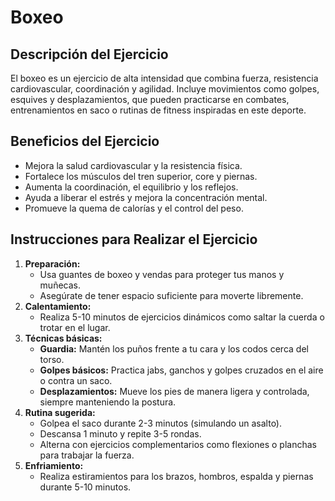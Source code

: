 # Boxeo

## Descripción del Ejercicio
El boxeo es un ejercicio de alta intensidad que combina fuerza, resistencia cardiovascular, coordinación y agilidad. Incluye movimientos como golpes, esquives y desplazamientos, que pueden practicarse en combates, entrenamientos en saco o rutinas de fitness inspiradas en este deporte.

## Beneficios del Ejercicio
- Mejora la salud cardiovascular y la resistencia física.
- Fortalece los músculos del tren superior, core y piernas.
- Aumenta la coordinación, el equilibrio y los reflejos.
- Ayuda a liberar el estrés y mejora la concentración mental.
- Promueve la quema de calorías y el control del peso.

## Instrucciones para Realizar el Ejercicio
1. **Preparación:**
   - Usa guantes de boxeo y vendas para proteger tus manos y muñecas.
   - Asegúrate de tener espacio suficiente para moverte libremente.
2. **Calentamiento:**
   - Realiza 5-10 minutos de ejercicios dinámicos como saltar la cuerda o trotar en el lugar.
3. **Técnicas básicas:**
   - **Guardia:** Mantén los puños frente a tu cara y los codos cerca del torso.
   - **Golpes básicos:** Practica jabs, ganchos y golpes cruzados en el aire o contra un saco.
   - **Desplazamientos:** Mueve los pies de manera ligera y controlada, siempre manteniendo la postura.
4. **Rutina sugerida:**
   - Golpea el saco durante 2-3 minutos (simulando un asalto).
   - Descansa 1 minuto y repite 3-5 rondas.
   - Alterna con ejercicios complementarios como flexiones o planchas para trabajar la fuerza.
5. **Enfriamiento:**
   - Realiza estiramientos para los brazos, hombros, espalda y piernas durante 5-10 minutos.

